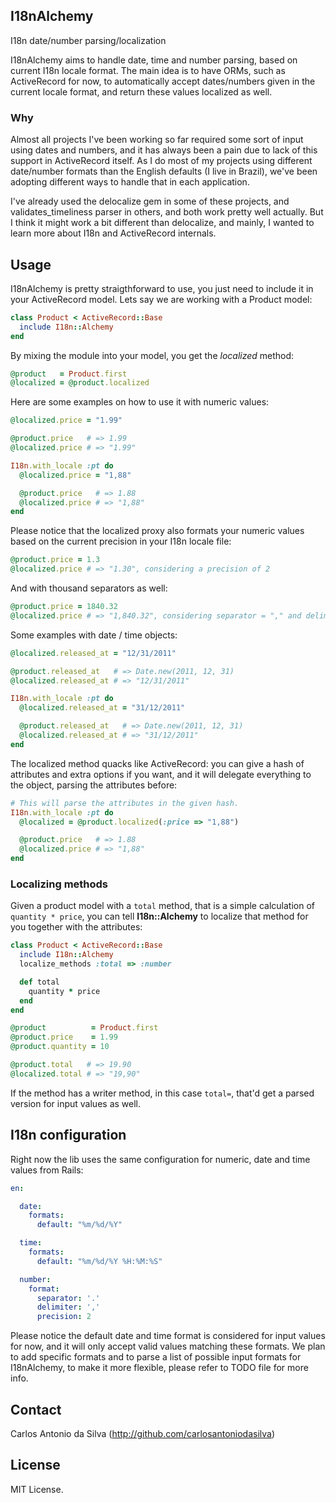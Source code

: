 ## I18nAlchemy

I18n date/number parsing/localization

I18nAlchemy aims to handle date, time and number parsing, based on current I18n locale format. The main idea is to have ORMs, such as ActiveRecord for now, to automatically accept dates/numbers given in the current locale format, and return these values localized as well.

### Why

Almost all projects I've been working so far required some sort of input using dates and numbers, and it has always been a pain due to lack of this support in ActiveRecord itself. As I do most of my projects using different date/number formats than the English defaults (I live in Brazil), we've been adopting different ways to handle that in each application.

I've already used the delocalize gem in some of these projects, and validates_timeliness parser in others, and both work pretty well actually. But I think it might work a bit different than delocalize, and mainly, I wanted to learn more about I18n and ActiveRecord internals.

## Usage

I18nAlchemy is pretty straigthforward to use, you just need to include it in your ActiveRecord model. Lets say we are working with a Product model:

```ruby
class Product < ActiveRecord::Base
  include I18n::Alchemy
end
```

By mixing the module into your model, you get the *localized* method:

```ruby
@product   = Product.first
@localized = @product.localized
```

Here are some examples on how to use it with numeric values:

```ruby
@localized.price = "1.99"

@product.price   # => 1.99
@localized.price # => "1.99"

I18n.with_locale :pt do
  @localized.price = "1,88"

  @product.price   # => 1.88
  @localized.price # => "1,88"
end
```

Please notice that the localized proxy also formats your numeric values based on the current precision in your I18n locale file:

```ruby
@product.price = 1.3
@localized.price # => "1.30", considering a precision of 2
```

And with thousand separators as well:

```ruby
@product.price = 1840.32
@localized.price # => "1,840.32", considering separator = "," and delimiter = "."
```

Some examples with date / time objects:

```ruby
@localized.released_at = "12/31/2011"

@product.released_at   # => Date.new(2011, 12, 31)
@localized.released_at # => "12/31/2011"

I18n.with_locale :pt do
  @localized.released_at = "31/12/2011"

  @product.released_at   # => Date.new(2011, 12, 31)
  @localized.released_at # => "31/12/2011"
end
```

The localized method quacks like ActiveRecord: you can give a hash of attributes and extra options if you want, and it will delegate everything to the object, parsing the attributes before:

```ruby
# This will parse the attributes in the given hash.
I18n.with_locale :pt do
  @localized = @product.localized(:price => "1,88")

  @product.price   # => 1.88
  @localized.price # => "1,88"
end
```

### Localizing methods

Given a product model with a `total` method, that is a simple calculation of `quantity * price`, you can tell **I18n::Alchemy** to localize that method for you together with the attributes:

```ruby
class Product < ActiveRecord::Base
  include I18n::Alchemy
  localize_methods :total => :number

  def total
    quantity * price
  end
end

@product          = Product.first
@product.price    = 1.99
@product.quantity = 10

@product.total   # => 19.90
@localized.total # => "19,90"
```

If the method has a writer method, in this case `total=`, that'd get a parsed version for input values as well.

## I18n configuration

Right now the lib uses the same configuration for numeric, date and time values from Rails:

```yaml
en:

  date:
    formats:
      default: "%m/%d/%Y"

  time:
    formats:
      default: "%m/%d/%Y %H:%M:%S"

  number:
    format:
      separator: '.'
      delimiter: ','
      precision: 2
```

Please notice the default date and time format is considered for input values for now, and it will only accept valid values matching these formats. We plan to add specific formats and to parse a list of possible input formats for I18nAlchemy, to make it more flexible, please refer to TODO file for more info.

## Contact

Carlos Antonio da Silva (http://github.com/carlosantoniodasilva)

## License

MIT License.
